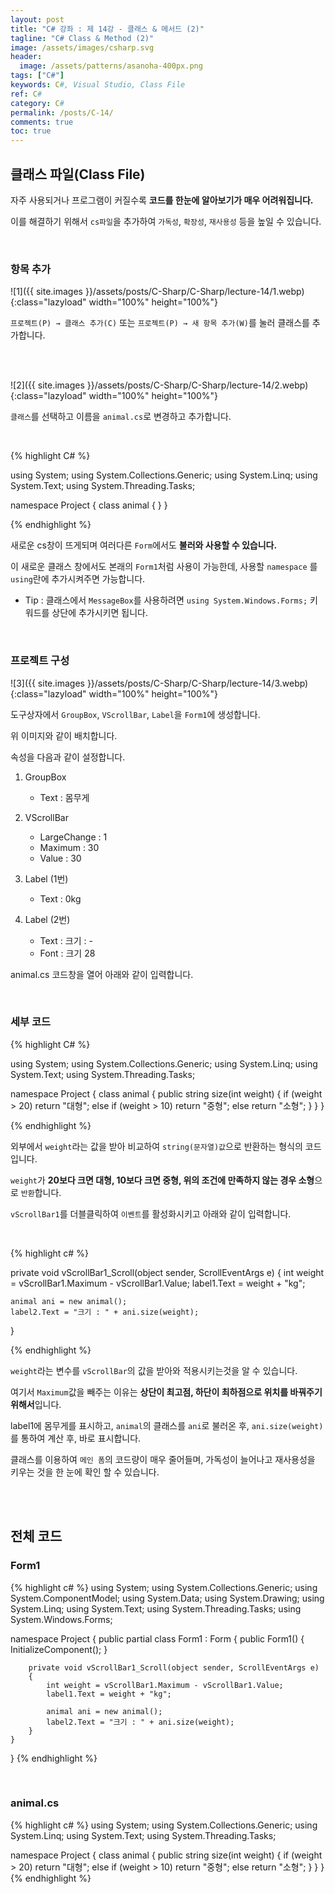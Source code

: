 ```yaml
---
layout: post
title: "C# 강좌 : 제 14강 - 클래스 & 메서드 (2)"
tagline: "C# Class & Method (2)"
image: /assets/images/csharp.svg
header:
  image: /assets/patterns/asanoha-400px.png
tags: ["C#"]
keywords: C#, Visual Studio, Class File
ref: C#
category: C#
permalink: /posts/C-14/
comments: true
toc: true
---
```


## 클래스 파일(Class File)

자주 사용되거나 프로그램이 커질수록 **코드를 한눈에 알아보기가 매우 어려워집니다.**

이를 해결하기 위해서 `cs파일`을 추가하여 `가독성`, `확장성`, `재사용성` 등을 높일 수 있습니다.

<br>

### 항목 추가

![1]({{ site.images }}/assets/posts/C-Sharp/C-Sharp/lecture-14/1.webp){:class="lazyload" width="100%" height="100%"}

`프로젝트(P) → 클래스 추가(C)` 또는 `프로젝트(P) → 새 항목 추가(W)`를 눌러 클래스를 추가합니다.

<br>
<br>

![2]({{ site.images }}/assets/posts/C-Sharp/C-Sharp/lecture-14/2.webp){:class="lazyload" width="100%" height="100%"}

`클래스`를 선택하고 이름을 `animal.cs`로 변경하고 추가합니다.

<br>

{% highlight C# %}

using System;
using System.Collections.Generic;
using System.Linq;
using System.Text;
using System.Threading.Tasks;

namespace Project
{
    class animal
    {
    }
}

{% endhighlight %}

새로운 cs창이 뜨게되며 여러다른 `Form`에서도 **불러와 사용할 수 있습니다.**

이 새로운 클래스 창에서도 본래의 `Form1`처럼 사용이 가능한데, 사용할 `namespace` 를 `using`란에 추가시켜주면 가능합니다. 

- Tip : 클래스에서 `MessageBox`를 사용하려면 `using System.Windows.Forms;` 키워드를 상단에 추가시키면 됩니다.

<br>

### 프로젝트 구성

![3]({{ site.images }}/assets/posts/C-Sharp/C-Sharp/lecture-14/3.webp){:class="lazyload" width="100%" height="100%"}

도구상자에서 `GroupBox`, `VScrollBar`, `Label`을 `Form1`에 생성합니다.

위 이미지와 같이 배치합니다.

속성을 다음과 같이 설정합니다.

1. GroupBox
	* Text : 몸무게
	
2. VScrollBar
	* LargeChange : 1
	* Maximum : 30
	* Value : 30

3. Label (1번)
	* Text : 0kg

4. Label (2번)
	* Text : 크기 : -
	* Font : 크기 28


animal.cs 코드창을 열어 아래와 같이 입력합니다.

<br>

### 세부 코드

{% highlight C# %}

using System;
using System.Collections.Generic;
using System.Linq;
using System.Text;
using System.Threading.Tasks;

namespace Project
{
    class animal
    {
        public string size(int weight)
        {
            if (weight > 20) return "대형";
            else if (weight > 10) return "중형";
            else return "소형";
        }
    }
}

{% endhighlight %}

외부에서 `weight`라는 값을 받아 비교하여 `string(문자열)값`으로 반환하는 형식의 코드입니다.

`weight`가 **20보다 크면 대형, 10보다 크면 중형, 위의 조건에 만족하지 않는 경우 소형**으로 `반환`합니다.

`vScrollBar1`를 더블클릭하여 `이벤트`를 활성화시키고 아래와 같이 입력합니다.

<br>

{% highlight c# %}

private void vScrollBar1_Scroll(object sender, ScrollEventArgs e)
{
    int weight = vScrollBar1.Maximum - vScrollBar1.Value;
    label1.Text = weight + "kg";

    animal ani = new animal();
    label2.Text = "크기 : " + ani.size(weight);
}

{% endhighlight %}

`weight`라는 변수를 `vScrollBar`의 값을 받아와 적용시키는것을 알 수 있습니다.

여기서 `Maximum`값을 빼주는 이유는 **상단이 최고점, 하단이 최하점으로 위치를 바꿔주기 위해서**입니다.

label1에 몸무게를 표시하고, `animal`의 클래스를 `ani`로 불러온 후, `ani.size(weight)`를 통하여 계산 후, 바로 표시합니다.

클래스를 이용하여 `메인 폼`의 코드량이 매우 줄어들며, 가독성이 늘어나고 재사용성을 키우는 것을 한 눈에 확인 할 수 있습니다.

<br>
<br>

## 전체 코드

### Form1

{% highlight c# %}
using System;
using System.Collections.Generic;
using System.ComponentModel;
using System.Data;
using System.Drawing;
using System.Linq;
using System.Text;
using System.Threading.Tasks;
using System.Windows.Forms;

namespace Project
{
    public partial class Form1 : Form
    {
        public Form1()
        {
            InitializeComponent();
        }

        private void vScrollBar1_Scroll(object sender, ScrollEventArgs e)
        {
            int weight = vScrollBar1.Maximum - vScrollBar1.Value;
            label1.Text = weight + "kg";

            animal ani = new animal();
            label2.Text = "크기 : " + ani.size(weight);
        }
    }
}
{% endhighlight %}

<br>

### animal.cs

{% highlight c# %}
using System;
using System.Collections.Generic;
using System.Linq;
using System.Text;
using System.Threading.Tasks;

namespace Project
{
    class animal
    {
        public string size(int weight)
        {
            if (weight > 20) return "대형";
            else if (weight > 10) return "중형";
            else return "소형";
        }
    }
}
{% endhighlight %}
